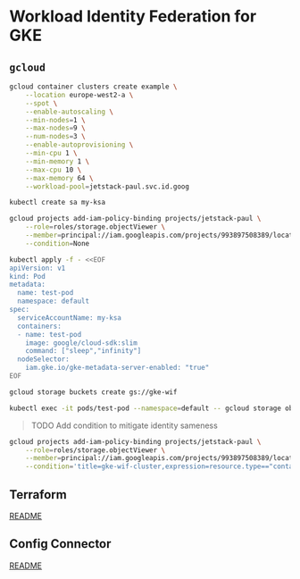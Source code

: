 # Workload Identity Federation for GKE

## `gcloud`

```sh
gcloud container clusters create example \
    --location europe-west2-a \
    --spot \
    --enable-autoscaling \
    --min-nodes=1 \
    --max-nodes=9 \
    --num-nodes=3 \
    --enable-autoprovisioning \
    --min-cpu 1 \
    --min-memory 1 \
    --max-cpu 10 \
    --max-memory 64 \
    --workload-pool=jetstack-paul.svc.id.goog
```

```sh
kubectl create sa my-ksa
```

```sh
gcloud projects add-iam-policy-binding projects/jetstack-paul \
    --role=roles/storage.objectViewer \
    --member=principal://iam.googleapis.com/projects/993897508389/locations/global/workloadIdentityPools/jetstack-paul.svc.id.goog/subject/ns/default/sa/my-ksa \
    --condition=None
```

```sh
kubectl apply -f - <<EOF
apiVersion: v1
kind: Pod
metadata:
  name: test-pod
  namespace: default
spec:
  serviceAccountName: my-ksa
  containers:
  - name: test-pod
    image: google/cloud-sdk:slim
    command: ["sleep","infinity"]
  nodeSelector:
    iam.gke.io/gke-metadata-server-enabled: "true"
EOF
```

```sh
gcloud storage buckets create gs://gke-wif
```

```sh
kubectl exec -it pods/test-pod --namespace=default -- gcloud storage objects list gs://gke-wif
```

> TODO Add condition to mitigate identity sameness

```sh
gcloud projects add-iam-policy-binding projects/jetstack-paul \
    --role=roles/storage.objectViewer \
    --member=principal://iam.googleapis.com/projects/993897508389/locations/global/workloadIdentityPools/jetstack-paul.svc.id.goog/subject/ns/default/sa/my-ksa \
    --condition='title=gke-wif-cluster,expression=resource.type=="container.googleapis.com/Clusters" && resource.name.startsWith("projects/jetstack-paul/zones/europe-west2-a/clusters/example")'
```

## Terraform

[README](./terraform/README.md)

## Config Connector

[README](./kcc/README.md)
